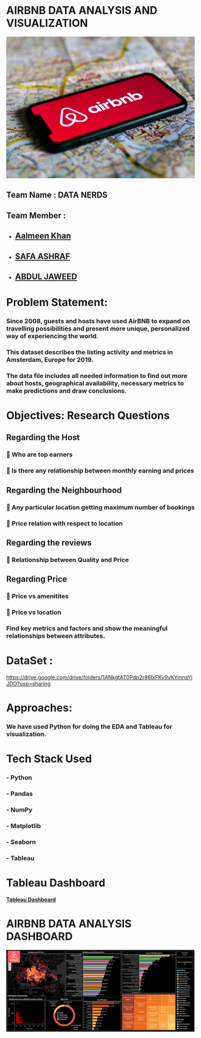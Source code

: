 # AIRBNB DATA ANALYSIS AND VISUALIZATION

![airbnb](https://github.com/Abdul-Jaweed/Airbnb-Data-Analysis/blob/main/Images/airbnb.jpg)


Team Name : DATA NERDS
--------------------

Team Member :
-------------

-   ## [Aalmeen Khan](https://www.linkedin.com/in/aalmeenkhan786/)

-   ## [SAFA ASHRAF](https://www.linkedin.com/in/safa-ashraf-665011233/)


-   ## [ABDUL JAWEED](https://www.linkedin.com/in/abdul-jaweed-datascientist/)



# Problem Statement:
### Since 2008, guests and hosts have used AirBNB to expand on travelling possibilities and present more unique, personalized way of experiencing the world.

### This dataset describes the listing activity and metrics in Amsterdam, Europe for 2019.

### The data file includes all needed information to find out more about hosts, geographical availability, necessary metrics to make predictions and draw conclusions.
# Objectives: Research Questions
## Regarding the Host
###  Who are top earners
###  Is there any relationship between monthly earning and prices
## Regarding the Neighbourhood
###  Any particular location getting maximum number of bookings
###  Price relation with respect to location
## Regarding the reviews
###  Relationship between Quality and Price
## Regarding Price
###  Price vs amenitites
###  Price vs location
### Find key metrics and factors and show the meaningful relationships between attributes.


# DataSet : 
https://drive.google.com/drive/folders/1ANkgtAT0Pdp2r86IxFKv9vKYmnsYjJDO?usp=sharing

# Approaches:

### We have used Python for doing the EDA and Tableau for visualization.

# Tech Stack Used

### - Python
### - Pandas
### - NumPy
### - Matplotlib
### - Seaborn
### - Tableau


# Tableau Dashboard

**[Tableau Dashboard](https://public.tableau.com/app/profile/aalmeen.khan7772/viz/Airbnb_16853465077110/Dashboard1)**

# AIRBNB DATA ANALYSIS DASHBOARD

![IMAGE](https://github.com/Abdul-Jaweed/Airbnb-Data-Analysis/blob/main/Images/dashboard.PNG)
